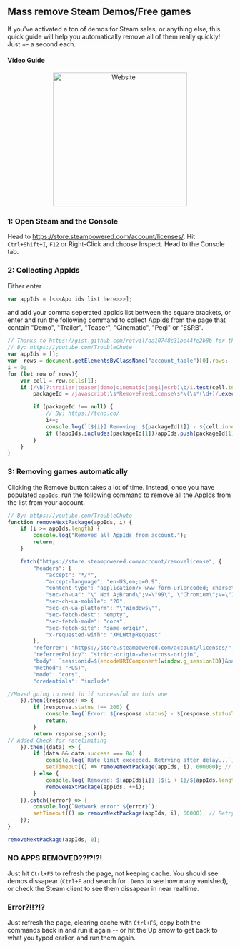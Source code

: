 ## Mass remove Steam Demos/Free games
If you've activated a ton of demos for Steam sales, or anything else, this quick guide will help you automatically remove all of them really quickly! Just +- a second each.

#### Video Guide
<p align="center">
	<a href="https://youtu.be/bikDH7DQKgs">
	    <img alt="Website" src="https://i.imgur.com/vwGmRBX.png" target="_blank" height=300">
	</a>
</p>
												
### 1: Open Steam and the Console
Head to https://store.steampowered.com/account/licenses/.
Hit `Ctrl+Shift+I`, `F12` or Right-Click and choose Inspect.
Head to the Console tab.

### 2: Collecting AppIds
Either enter 
```js
var appIds = [<<<App ids list here>>>];
```
and add your comma seperated appIds list between the square brackets, or enter and run the following command to collect AppIds from the page that contain "Demo", "Trailer", "Teaser", "Cinematic", "Pegi" or "ESRB".
```js
// Thanks to https://gist.github.com/retvil/aa10748c31be44fe2b8b for the REGEX
// By: https://youtube.com/TroubleChute
var appIds = [];
var  rows = document.getElementsByClassName("account_table")[0].rows;
i = 0;
for (let row of rows){
    var cell = row.cells[1];
    if (/\b(?:trailer|teaser|demo|cinematic|pegi|esrb)\b/i.test(cell.textContent)) {
        packageId = /javascript:\s*RemoveFreeLicense\s*\(\s*(\d+)/.exec(cell.innerHTML);

        if (packageId !== null) {
            // By: https://tcno.co/
            i++;
            console.log(`[${i}] Removing: ${packageId[1]} - ${cell.innerHTML.split("</div>")[1].trim()}`);
            if (!appIds.includes(packageId[1]))appIds.push(packageId[1]);
        }
    }
}
```

### 3: Removing games automatically
Clicking the Remove button takes a lot of time. Instead, once you have populated `appIds`, run the following command to remove all the AppIds from the list from your account.
```js
// By: https://youtube.com/TroubleChute
function removeNextPackage(appIds, i) {
    if (i >= appIds.length) {
        console.log("Removed all AppIds from account.");
        return;
    }

    fetch("https://store.steampowered.com/account/removelicense", {
        "headers": {
            "accept": "*/*",
            "accept-language": "en-US,en;q=0.9",
            "content-type": "application/x-www-form-urlencoded; charset=UTF-8",
            "sec-ch-ua": "\" Not A;Brand\";v=\"99\", \"Chromium\";v=\"102\", \"Google Chrome\";v=\"102\"",
            "sec-ch-ua-mobile": "?0",
            "sec-ch-ua-platform": "\"Windows\"",
            "sec-fetch-dest": "empty",
            "sec-fetch-mode": "cors",
            "sec-fetch-site": "same-origin",
            "x-requested-with": "XMLHttpRequest"
        },
        "referrer": "https://store.steampowered.com/account/licenses/",
        "referrerPolicy": "strict-origin-when-cross-origin",
        "body": `sessionid=${encodeURIComponent(window.g_sessionID)}&packageid=${appIds[i]}`,
        "method": "POST",
        "mode": "cors",
        "credentials": "include"

//Moved going to next id if successful on this one
    }).then((response) => {
        if (response.status !== 200) {
            console.log(`Error: ${response.status} - ${response.statusText}`);
            return;
        }
        return response.json();
// Added Check for ratelimiting
    }).then((data) => {
        if (data && data.success === 84) {
            console.log(`Rate limit exceeded. Retrying after delay...`);
            setTimeout(() => removeNextPackage(appIds, i), 600000); // Retry after 10 mins
        } else {
            console.log(`Removed: ${appIds[i]} (${i + 1}/${appIds.length})`);
            removeNextPackage(appIds, ++i);
        }
    }).catch((error) => {
        console.log(`Network error: ${error}`);
        setTimeout(() => removeNextPackage(appIds, i), 60000); // Retry after 60 seconds on network error
    });
}

removeNextPackage(appIds, 0);
```

### NO APPS REMOVED??!?!?!
Just hit `Ctrl+F5` to refresh the page, not keeping cache. You should see demos dissapear (`Ctrl+F` and search for ` Demo` to see how many vanished), or check the Steam client to see them dissapear in near realtime.

### Error?!!?!?
Just refresh the page, clearing cache with `Ctrl+F5`, copy both the commands back in and run it again -- or hit the Up arrow to get back to what you typed earlier, and run them again.

